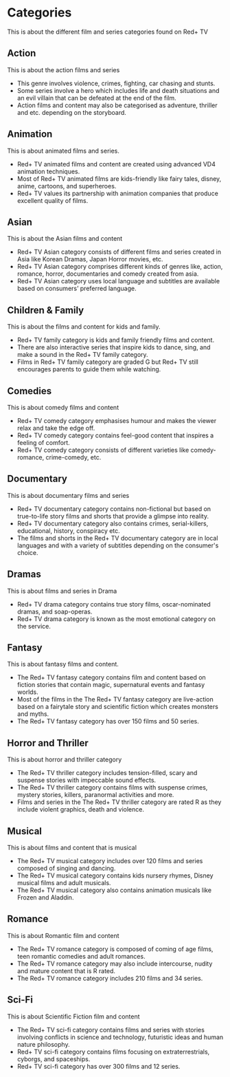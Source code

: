 # Categories

This is about the different film and series categories found on Red+ TV

## Action

This is about the action films and series

- This genre involves violence, crimes, fighting, car chasing and stunts.
- Some series involve a hero which includes life and death situations and an evil villain that can be defeated at the end of the film.
- Action films and content may also be categorised as adventure, thriller and etc. depending on the storyboard.

## Animation

This is about animated films and series.

- Red+ TV animated films and content are created using advanced VD4 animation techniques.
- Most of Red+ TV animated films are kids-friendly like fairy tales, disney, anime, cartoons, and superheroes.
- Red+ TV values its partnership with animation companies that produce excellent quality of films.

## Asian

This is about the Asian films and content

- Red+ TV Asian category consists of different films and series created in Asia like Korean Dramas, Japan Horror movies, etc.
- Red+ TV Asian category comprises different kinds of genres like, action, romance, horror, documentaries and comedy created from asia.
- Red+ TV Asian category uses local language and subtitles are available based on consumers’ preferred language.

## Children & Family

This is about the films and content for kids and family.

- Red+ TV family category is kids and family friendly films and content.
- There are also interactive series that inspire kids to dance, sing, and make a sound in the Red+ TV family category.
- Films in Red+ TV family category are graded G but Red+ TV still encourages parents to guide them while watching.

## Comedies

This is about comedy films and content

- Red+ TV comedy category emphasises humour and makes the viewer relax and take the edge off.
- Red+ TV comedy category contains feel-good content that inspires a feeling of comfort.
- Red+ TV comedy category consists of different varieties like comedy-romance, crime-comedy, etc.

## Documentary

This is about documentary films and series

- Red+ TV documentary category contains non-fictional but based on true-to-life story films and shorts that provide a glimpse into reality.
- Red+ TV documentary category  also contains crimes, serial-killers, educational, history, conspiracy etc.
- The films and shorts in the Red+ TV documentary category are in local languages and with a variety of subtitles depending on the consumer's choice.

## Dramas

This is about films and series in Drama

- Red+ TV drama category contains true story films, oscar-nominated dramas, and soap-operas.
- Red+ TV drama category is known as the most emotional category on the service.

## Fantasy

This is about fantasy films and content.

- The Red+ TV fantasy category contains film and content based on fiction stories that contain magic, supernatural events and fantasy worlds.
- Most of the films in the The Red+ TV fantasy category are live-action based on a fairytale story and scientific fiction which creates monsters and myths.
- The Red+ TV fantasy category has over 150 films and 50 series.

## Horror and Thriller

This is about horror and thriller category

- The Red+ TV thriller category includes tension-filled, scary and suspense stories with impeccable sound effects.
- The Red+ TV thriller category contains films with suspense crimes, mystery stories, killers, paranormal activities and more.
- Films and series in the The Red+ TV thriller category are rated R as they include violent graphics, death and violence.

## Musical

This is about films and content that is musical

- The Red+ TV musical category includes over 120 films and series composed of singing and dancing.
- The Red+ TV musical category contains kids nursery rhymes, Disney musical films and adult musicals.
- The Red+ TV musical category also contains animation musicals like Frozen and Aladdin.

## Romance

This is about Romantic film and content

- The Red+ TV romance category is composed of coming of age films, teen romantic comedies and adult romances.
- The Red+ TV romance category may also include intercourse, nudity and mature content that is R rated.
- The Red+ TV romance category includes 210 films and 34 series.

## Sci-Fi

This is about Scientific Fiction film and content

- The Red+ TV sci-fi category contains films and series with stories involving conflicts in science and technology, futuristic ideas and human nature philosophy.
- Red+ TV sci-fi category contains films focusing on extraterrestrials, cyborgs, and spaceships.
- Red+ TV sci-fi category has over 300 films and 12 series.